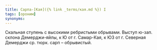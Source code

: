 ```yaml
---
title: Сарпа-[Кая]({% link _terms/кая.md %}) I
tags: [ороним]
synonyms:
---
```


Скальная ступень с высокими ребристыми обрывами. Выступ ю-зап. склона
Демерджи-яйлы, к Ю от г. Самар-Кая, к ЮЗ от г. Северная Демерджи ср. тюрк. сарп
– обрывистый.
